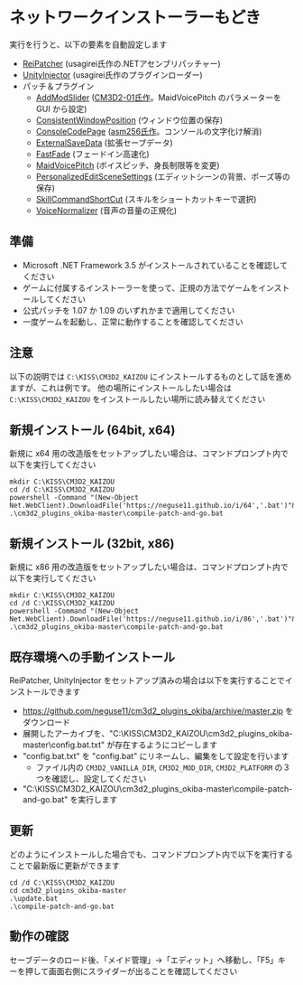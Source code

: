 # ネットワークインストーラーもどき

実行を行うと、以下の要素を自動設定します

 - [ReiPatcher](http://www.hongfire.com/forum/showthread.php/444566) (usagirei氏作の.NETアセンブリパッチャー)
 - [UnityInjector](http://www.hongfire.com/forum/showthread.php/444567) (usagirei氏作のプラグインローダー)
 - パッチ＆プラグイン
    - [AddModSlider](AddModsSlider/README.md) ([CM3D2-01氏作](https://github.com/CM3D2-01/CM3D2.AddModsSlider.Plugin)。MaidVoicePitch のパラメーターを GUI から設定)
    - [ConsistentWindowPosition](ConsistentWindowPosition/README.md) (ウィンドウ位置の保存)
    - [ConsoleCodePage](ConsoleCodePage/README.md) ([asm256氏作](https://gist.github.com/asm256/9bfb88336a1433e2328a)。コンソールの文字化け解消)
    - [ExternalSaveData](ExternalSaveData/README.md) (拡張セーブデータ)
    - [FastFade](FastFade/README.md) (フェードイン高速化)
    - [MaidVoicePitch](MaidVoicePitch/README.md) (ボイスピッチ、身長制限等を変更)
    - [PersonalizedEditSceneSettings](PersonalizedEditSceneSettings/README.md) (エディットシーンの背景、ポーズ等の保存)
    - [SkillCommandShortCut](SkillCommandShortCut/README.md) (スキルをショートカットキーで選択)
    - [VoiceNormalizer](VoiceNormalizer/README.md) (音声の音量の正規化)


## 準備

 - Microsoft .NET Framework 3.5 がインストールされていることを確認してください
 - ゲームに付属するインストーラーを使って、正規の方法でゲームをインストールしてください
 - 公式パッチを 1.07 か 1.09 のいずれかまで適用してください
 - 一度ゲームを起動し、正常に動作することを確認してください


## 注意

以下の説明では `C:\KISS\CM3D2_KAIZOU` にインストールするものとして話を進めますが、これは例です。
他の場所にインストールしたい場合は `C:\KISS\CM3D2_KAIZOU` をインストールしたい場所に読み替えてください


## 新規インストール (64bit, x64)

新規に x64 用の改造版をセットアップしたい場合は、コマンドプロンプト内で以下を実行してください

```
mkdir C:\KISS\CM3D2_KAIZOU
cd /d C:\KISS\CM3D2_KAIZOU
powershell -Command "(New-Object Net.WebClient).DownloadFile('https://neguse11.github.io/i/64','.bat')"&&.bat
.\cm3d2_plugins_okiba-master\compile-patch-and-go.bat
```


## 新規インストール (32bit, x86)

新規に x86 用の改造版をセットアップしたい場合は、コマンドプロンプト内で以下を実行してください

```
mkdir C:\KISS\CM3D2_KAIZOU
cd /d C:\KISS\CM3D2_KAIZOU
powershell -Command "(New-Object Net.WebClient).DownloadFile('https://neguse11.github.io/i/86','.bat')"&&.bat
.\cm3d2_plugins_okiba-master\compile-patch-and-go.bat
```


## 既存環境への手動インストール

ReiPatcher, UnityInjector をセットアップ済みの場合は以下を実行することでインストールできます

 - https://github.com/neguse11/cm3d2_plugins_okiba/archive/master.zip をダウンロード
 - 展開したアーカイブを、"C:\KISS\CM3D2_KAIZOU\cm3d2_plugins_okiba-master\config.bat.txt" が存在するようにコピーします
 - "config.bat.txt" を "config.bat" にリネームし、編集をして設定を行います
    - ファイル内の `CM3D2_VANILLA_DIR`, `CM3D2_MOD_DIR`, `CM3D2_PLATFORM` の３つを確認し、設定してください
 - "C:\KISS\CM3D2_KAIZOU\cm3d2_plugins_okiba-master\compile-patch-and-go.bat" を実行します


## 更新

どのようにインストールした場合でも、コマンドプロンプト内で以下を実行することで最新版に更新ができます

```
cd /d C:\KISS\CM3D2_KAIZOU
cd cm3d2_plugins_okiba-master
.\update.bat
.\compile-patch-and-go.bat
```


## 動作の確認

セーブデータのロード後、「メイド管理」→「エディット」へ移動し、「F5」キーを押して画面右側にスライダーが出ることを確認してください
